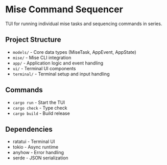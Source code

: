 # Mise Command Sequencer

TUI for running individual mise tasks and sequencing commands in series.

## Project Structure
- `models/` - Core data types (MiseTask, AppEvent, AppState)
- `mise/` - Mise CLI integration
- `app/` - Application logic and event handling
- `ui/` - Terminal UI components
- `terminal/` - Terminal setup and input handling

## Commands
- `cargo run` - Start the TUI
- `cargo check` - Type check
- `cargo build` - Build release

## Dependencies
- ratatui - Terminal UI
- tokio - Async runtime
- anyhow - Error handling
- serde - JSON serialization